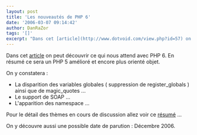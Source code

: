 ```yaml
---
layout: post
title: 'Les nouveautés de PHP 6'
date: '2006-03-07 09:14:42'
author: DanRaZor
tags: '[]'
excerpt: "Dans cet [article](http://www.dotvoid.com/view.php?id=57) on peut découvrir ce qui nous attend avec PHP 6.     \nEn résumé ce sera un PHP 5 amélioré et encore plus orienté objet.  \n  \nOn y constatera :   * La disparition des variables globales ( suppression de register_globals ) ainsi que de magic_quotes ...   * Le support de      …"
---
```


Dans cet [article](http://www.dotvoid.com/view.php?id=57) on peut découvrir ce qui nous attend avec PHP 6.
En résumé ce sera un PHP 5 amélioré et encore plus orienté objet.

On y constatera :
* La disparition des variables globales ( suppression de register_globals ) ainsi que de magic_quotes ...
* Le support de SOAP ...
* L'apparition des namespace ...

Pour le détail des thèmes en cours de discussion allez voir ce [résumé](http://www.php.net/%7Ederick/meeting-notes.html) ...

On y découvre aussi une possible date de parution : Décembre 2006.
